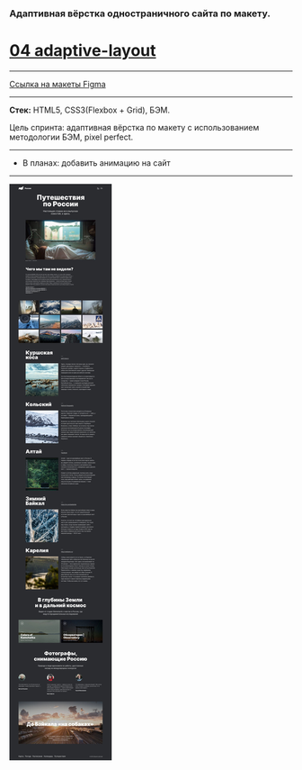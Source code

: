 ### Адаптивная вёрстка одностраничного сайта по макету.
# [04 adaptive-layout](https://gisma87.github.io/02_Travel_in_Russia/ "адаптивная вёрстка по макету") 
* * * * *
[Ссылка на макеты Figma](https://www.figma.com/file/MTZ7K0gUaN07iNIj8YCcLm/Russia-%2F-desktop-%2B-mobile?node-id=0%3A1)
* * * * *
**Стек:** HTML5, CSS3(Flexbox + Grid), БЭМ.

Цель спринта: адаптивная вёрстка по макету c использованием методологии БЭМ, pixel perfect.

* * * * *
- В планах: добавить анимацию на сайт
* * * * *

![макет 1440 в jpg](https://github.com/gisma87/02_Travel_in_Russia/blob/master/TravelInRussia1440mini.jpg)

